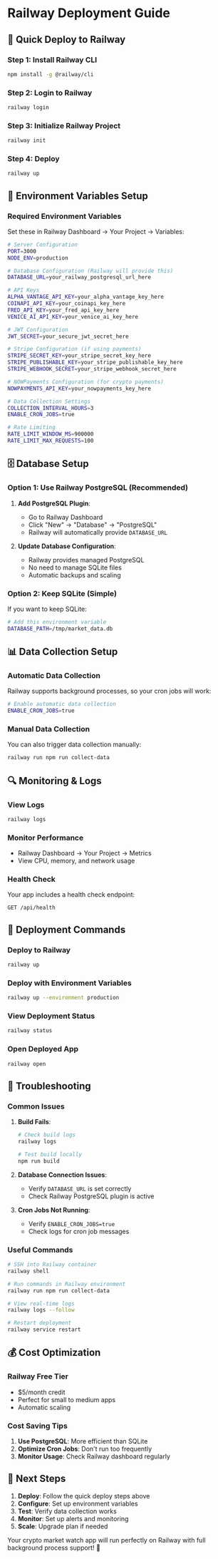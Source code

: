 # Railway Deployment Guide

## 🚀 Quick Deploy to Railway

### **Step 1: Install Railway CLI**
```bash
npm install -g @railway/cli
```

### **Step 2: Login to Railway**
```bash
railway login
```

### **Step 3: Initialize Railway Project**
```bash
railway init
```

### **Step 4: Deploy**
```bash
railway up
```

## 🔧 Environment Variables Setup

### **Required Environment Variables**

Set these in Railway Dashboard → Your Project → Variables:

```bash
# Server Configuration
PORT=3000
NODE_ENV=production

# Database Configuration (Railway will provide this)
DATABASE_URL=your_railway_postgresql_url_here

# API Keys
ALPHA_VANTAGE_API_KEY=your_alpha_vantage_key_here
COINAPI_API_KEY=your_coinapi_key_here
FRED_API_KEY=your_fred_api_key_here
VENICE_AI_API_KEY=your_venice_ai_key_here

# JWT Configuration
JWT_SECRET=your_secure_jwt_secret_here

# Stripe Configuration (if using payments)
STRIPE_SECRET_KEY=your_stripe_secret_key_here
STRIPE_PUBLISHABLE_KEY=your_stripe_publishable_key_here
STRIPE_WEBHOOK_SECRET=your_stripe_webhook_secret_here

# NOWPayments Configuration (for crypto payments)
NOWPAYMENTS_API_KEY=your_nowpayments_key_here

# Data Collection Settings
COLLECTION_INTERVAL_HOURS=3
ENABLE_CRON_JOBS=true

# Rate Limiting
RATE_LIMIT_WINDOW_MS=900000
RATE_LIMIT_MAX_REQUESTS=100
```

## 🗄️ Database Setup

### **Option 1: Use Railway PostgreSQL (Recommended)**

1. **Add PostgreSQL Plugin**:
   - Go to Railway Dashboard
   - Click "New" → "Database" → "PostgreSQL"
   - Railway will automatically provide `DATABASE_URL`

2. **Update Database Configuration**:
   - Railway provides managed PostgreSQL
   - No need to manage SQLite files
   - Automatic backups and scaling

### **Option 2: Keep SQLite (Simple)**

If you want to keep SQLite:
```bash
# Add this environment variable
DATABASE_PATH=/tmp/market_data.db
```

## 📊 Data Collection Setup

### **Automatic Data Collection**

Railway supports background processes, so your cron jobs will work:

```bash
# Enable automatic data collection
ENABLE_CRON_JOBS=true
```

### **Manual Data Collection**

You can also trigger data collection manually:
```bash
railway run npm run collect-data
```

## 🔍 Monitoring & Logs

### **View Logs**
```bash
railway logs
```

### **Monitor Performance**
- Railway Dashboard → Your Project → Metrics
- View CPU, memory, and network usage

### **Health Check**
Your app includes a health check endpoint:
```
GET /api/health
```

## 🚀 Deployment Commands

### **Deploy to Railway**
```bash
railway up
```

### **Deploy with Environment Variables**
```bash
railway up --environment production
```

### **View Deployment Status**
```bash
railway status
```

### **Open Deployed App**
```bash
railway open
```

## 🔧 Troubleshooting

### **Common Issues**

1. **Build Fails**:
   ```bash
   # Check build logs
   railway logs
   
   # Test build locally
   npm run build
   ```

2. **Database Connection Issues**:
   - Verify `DATABASE_URL` is set correctly
   - Check Railway PostgreSQL plugin is active

3. **Cron Jobs Not Running**:
   - Verify `ENABLE_CRON_JOBS=true`
   - Check logs for cron job messages

### **Useful Commands**

```bash
# SSH into Railway container
railway shell

# Run commands in Railway environment
railway run npm run collect-data

# View real-time logs
railway logs --follow

# Restart deployment
railway service restart
```

## 💰 Cost Optimization

### **Railway Free Tier**
- $5/month credit
- Perfect for small to medium apps
- Automatic scaling

### **Cost Saving Tips**
1. **Use PostgreSQL**: More efficient than SQLite
2. **Optimize Cron Jobs**: Don't run too frequently
3. **Monitor Usage**: Check Railway dashboard regularly

## 🎯 Next Steps

1. **Deploy**: Follow the quick deploy steps above
2. **Configure**: Set up environment variables
3. **Test**: Verify data collection works
4. **Monitor**: Set up alerts and monitoring
5. **Scale**: Upgrade plan if needed

Your crypto market watch app will run perfectly on Railway with full background process support! 🚀
